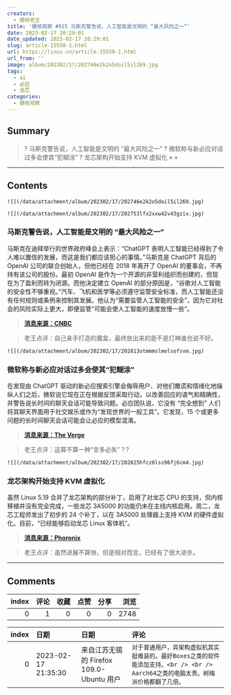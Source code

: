 ```yaml
---
creators:
  - 硬核老王
title: '硬核观察 #915 马斯克警告说，人工智能是文明的 “最大风险之一”'
date: 2023-02-17 20:29:01
date_updated: 2023-02-17 20:29:01
slug: article-15550-1.html
url: https://linux.cn/article-15550-1.html
url_from: ''
image: album/202302/17/202746e2k2o5doil5il269.jpg
tags:
  - ai
  - 必应
  - 龙芯
categories:
  - 硬核观察
---
```


## Summary

> ? 马斯克警告说，人工智能是文明的 “最大风险之一”
> ? 微软称与新必应对话过多会使其“犯糊涂”
> ? 龙芯架构开始支持 KVM 虚拟化
> » 
> »

***

<!-- more -->

## Contents

`![](/data/attachment/album/202302/17/202746e2k2o5doil5il269.jpg)`

`![](/data/attachment/album/202302/17/202753lfx2xxw42v43gzix.jpg)`

### 马斯克警告说，人工智能是文明的 “最大风险之一”

马斯克在迪拜举行的世界政府峰会上表示：“ChatGPT 表明人工智能已经得到了令人难以置信的发展，而这是我们都应该担心的事情。”马斯克是 ChatGPT 背后的 OpenAI 公司的联合创始人，但他已经在 2018 年离开了 OpenAI 的董事会，不再持有该公司的股份。最初 OpenAI 是作为一个开源的非营利组织而创建的，但现在为了盈利而转为闭源。而他决定建立 OpenAI 的部分原因是，“谷歌对人工智能的安全性不够重视。”汽车、飞机和医学等必须遵守监管安全标准，而人工智能还没有任何规则或条例来控制其发展。他认为“需要监管人工智能的安全”，因为它对社会的风险实际上更大，即便监管“可能会使人工智能的速度放慢一些”。

> 
> **[消息来源：CNBC](https://www.cnbc.com/2023/02/15/elon-musk-co-founder-of-chatgpt-creator-openai-warns-of-ai-society-risk.html)**
> 
> 
> 

> 
> 老王点评：自己亲手打造的魔盒，最终放出来的是不是灯神谁也说不好。
> 
> 
> 

`![](/data/attachment/album/202302/17/202813otmmmslmolsofsvm.jpg)`

### 微软称与新必应对话过多会使其“犯糊涂”

在发现由 ChatGPT 驱动的新必应搜索引擎会侮辱用户、对他们撒谎和情绪化地操纵人们之后，微软说它现在正在根据反馈采取行动，以改善回应的语气和精确性，并警告说长时间的聊天会话可能导致问题。必应团队说，它没有 “完全想到” 人们将其聊天界面用于社交娱乐或作为“发现世界的一般工具”。它发现，15 个或更多问题的长时间聊天会话可能会让必应的模型混淆。

> 
> **[消息来源：The Verge](https://www.theverge.com/2023/2/16/23602335/microsoft-bing-ai-testing-learnings-response)**
> 
> 
> 

> 
> 老王点评：这算不算一种“言多必失”？?
> 
> 
> 

`![](/data/attachment/album/202302/17/202825hfcz6lss96fj6cm4.jpg)`

### 龙芯架构开始支持 KVM 虚拟化

虽然 Linux 5.19 合并了龙芯架构的部分补丁，启用了对龙芯 CPU 的支持，但内核移植并没有完全完成，一些龙芯 3A5000 的功能仍未在主线内核启用。周二，龙芯工程师发出了初步的 24 个补丁，以在 3A5000 处理器上支持 KVM 的硬件虚拟化。目前，“已经能够启动龙芯 Linux 客体机”。

> 
> **[消息来源：Phoronix](https://www.phoronix.com/news/LoongArch-Linux-KVM)**
> 
> 
> 

> 
> 老王点评：虽然进展不算快，但是相对而言，已经有了很大进步。
> 
> 
>

***

## Comments


|   index |   评论 |   收藏 |   点赞 |   分享 |   浏览 |
|--------:|-------:|-------:|-------:|-------:|-------:|
|       0 |      1 |      0 |      0 |      0 |   2748 |

|   index | 日期                | 日期                                     | 评论                                                                                                                                 |
|--------:|:--------------------|:-----------------------------------------|:-------------------------------------------------------------------------------------------------------------------------------------|
|       0 | 2023-02-17 21:35:30 | 来自江苏无锡的 Firefox 109.0-Ubuntu 用户 | `对于普通用户，异架构虚拟机其实挺难装的。最好Boxes之类的软件能添加支持。<br /> <br /> Aarch64之类的电脑太贵。树梅派价格都翻了几倍。` |
